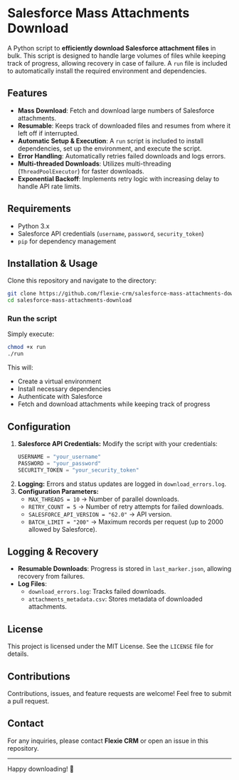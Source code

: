 # Salesforce Mass Attachments Download

A Python script to **efficiently download Salesforce attachment files** in bulk. This script is designed to handle large volumes of files while keeping track of progress, allowing recovery in case of failure. A `run` file is included to automatically install the required environment and dependencies.

## Features

- **Mass Download**: Fetch and download large numbers of Salesforce attachments.
- **Resumable**: Keeps track of downloaded files and resumes from where it left off if interrupted.
- **Automatic Setup & Execution**: A `run` script is included to install dependencies, set up the environment, and execute the script.
- **Error Handling**: Automatically retries failed downloads and logs errors.
- **Multi-threaded Downloads**: Utilizes multi-threading (`ThreadPoolExecutor`) for faster downloads.
- **Exponential Backoff**: Implements retry logic with increasing delay to handle API rate limits.

## Requirements

- Python 3.x
- Salesforce API credentials (`username`, `password`, `security_token`)
- `pip` for dependency management

## Installation & Usage

Clone this repository and navigate to the directory:

```sh
git clone https://github.com/flexie-crm/salesforce-mass-attachments-download.git
cd salesforce-mass-attachments-download
```

### Run the script

Simply execute:

```sh
chmod +x run
./run
```

This will:
- Create a virtual environment
- Install necessary dependencies
- Authenticate with Salesforce
- Fetch and download attachments while keeping track of progress

## Configuration

1. **Salesforce API Credentials:** Modify the script with your credentials:
   ```python
   USERNAME = "your_username"
   PASSWORD = "your_password"
   SECURITY_TOKEN = "your_security_token"
   ```
2. **Logging:** Errors and status updates are logged in `download_errors.log`.
3. **Configuration Parameters:**
   - `MAX_THREADS = 10` → Number of parallel downloads.
   - `RETRY_COUNT = 5` → Number of retry attempts for failed downloads.
   - `SALESFORCE_API_VERSION = "62.0"` → API version.
   - `BATCH_LIMIT = "200"` → Maximum records per request (up to 2000 allowed by Salesforce).

## Logging & Recovery

- **Resumable Downloads**: Progress is stored in `last_marker.json`, allowing recovery from failures.
- **Log Files**:
  - `download_errors.log`: Tracks failed downloads.
  - `attachments_metadata.csv`: Stores metadata of downloaded attachments.

## License

This project is licensed under the MIT License. See the `LICENSE` file for details.

## Contributions

Contributions, issues, and feature requests are welcome! Feel free to submit a pull request.

## Contact

For any inquiries, please contact **Flexie CRM** or open an issue in this repository.

---
Happy downloading! 🚀